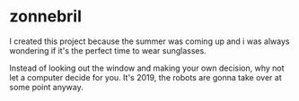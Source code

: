 # zonnebril

I created this project because the summer was coming up and i was always wondering if it's
the perfect time to wear sunglasses.

Instead of looking out the window and making your own decision, why not let a computer decide for you.
It's 2019, the robots are gonna take over at some point anyway.
